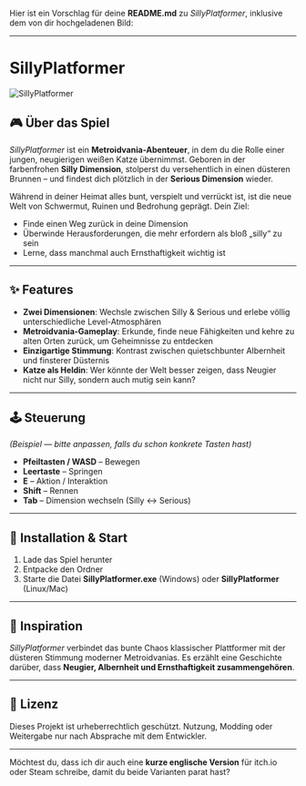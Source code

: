 Hier ist ein Vorschlag für deine **README.md** zu *SillyPlatformer*, inklusive dem von dir hochgeladenen Bild:

---

# SillyPlatformer

![SillyPlatformer](/mnt/data/SillyPlatformer.png)

## 🎮 Über das Spiel

*SillyPlatformer* ist ein **Metroidvania-Abenteuer**, in dem du die Rolle einer jungen, neugierigen weißen Katze übernimmst.
Geboren in der farbenfrohen **Silly Dimension**, stolperst du versehentlich in einen düsteren Brunnen – und findest dich plötzlich in der **Serious Dimension** wieder.

Während in deiner Heimat alles bunt, verspielt und verrückt ist, ist die neue Welt von Schwermut, Ruinen und Bedrohung geprägt. Dein Ziel:

* Finde einen Weg zurück in deine Dimension
* Überwinde Herausforderungen, die mehr erfordern als bloß „silly“ zu sein
* Lerne, dass manchmal auch Ernsthaftigkeit wichtig ist

---

## ✨ Features

* **Zwei Dimensionen**: Wechsle zwischen Silly & Serious und erlebe völlig unterschiedliche Level-Atmosphären
* **Metroidvania-Gameplay**: Erkunde, finde neue Fähigkeiten und kehre zu alten Orten zurück, um Geheimnisse zu entdecken
* **Einzigartige Stimmung**: Kontrast zwischen quietschbunter Albernheit und finsterer Düsternis
* **Katze als Heldin**: Wer könnte der Welt besser zeigen, dass Neugier nicht nur Silly, sondern auch mutig sein kann?

---

## 🕹️ Steuerung

*(Beispiel — bitte anpassen, falls du schon konkrete Tasten hast)*

* **Pfeiltasten / WASD** – Bewegen
* **Leertaste** – Springen
* **E** – Aktion / Interaktion
* **Shift** – Rennen
* **Tab** – Dimension wechseln (Silly ↔ Serious)

---

## 🚀 Installation & Start

1. Lade das Spiel herunter
2. Entpacke den Ordner
3. Starte die Datei **SillyPlatformer.exe** (Windows) oder **SillyPlatformer** (Linux/Mac)

---

## 🌈 Inspiration

*SillyPlatformer* verbindet das bunte Chaos klassischer Plattformer mit der düsteren Stimmung moderner Metroidvanias.
Es erzählt eine Geschichte darüber, dass **Neugier, Albernheit und Ernsthaftigkeit zusammengehören**.

---

## 📜 Lizenz

Dieses Projekt ist urheberrechtlich geschützt. Nutzung, Modding oder Weitergabe nur nach Absprache mit dem Entwickler.

---

Möchtest du, dass ich dir auch eine **kurze englische Version** für itch.io oder Steam schreibe, damit du beide Varianten parat hast?

